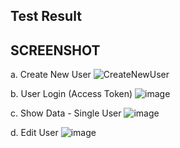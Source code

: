 ## Test Result


## SCREENSHOT 
a. Create New User
![CreateNewUser](https://user-images.githubusercontent.com/27715383/209502453-81dc70de-005c-4161-92f6-eca7120e5df6.png)

b. User Login (Access Token)
![image](https://user-images.githubusercontent.com/27715383/209502747-9d034b87-a293-4f28-8644-ff4848a4a051.png)

c. Show Data - Single User
![image](https://user-images.githubusercontent.com/27715383/209502926-5c229bdb-5594-4e40-97f4-2b55a2f0f0c6.png)

d. Edit User
![image](https://user-images.githubusercontent.com/27715383/209503153-8e5ecba5-c0df-4d77-bf16-11b502d14d51.png)

